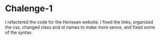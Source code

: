 # Chalenge-1
I refactered the code for the Horisean website. 
I fixed the links, organized the css, changed class and id names to make more sence, 
and fixed some of the syntax. 
